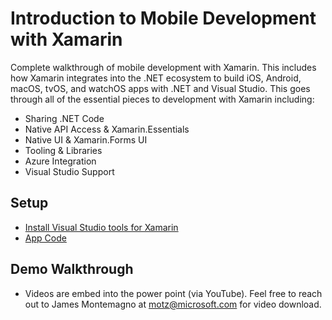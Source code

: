 # Introduction to Mobile Development with Xamarin

Complete walkthrough of mobile development with Xamarin. This includes how Xamarin integrates into the .NET ecosystem to build iOS, Android, macOS, tvOS, and watchOS apps with .NET and Visual Studio. This goes through all of the essential pieces to development with Xamarin including:

* Sharing .NET Code
* Native API Access & Xamarin.Essentials
* Native UI & Xamarin.Forms UI
* Tooling & Libraries
* Azure Integration
* Visual Studio Support

## Setup

* [Install Visual Studio tools for Xamarin](https://docs.microsoft.com/visualstudio/cross-platform/setup-and-install)
* [App Code](https://github.com/jamesmontemagno/VS2019-FirstXamarinApp)

## Demo Walkthrough

* Videos are embed into the power point (via YouTube). Feel free to reach out to James Montemagno at motz@microsoft.com for video download.
